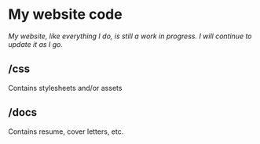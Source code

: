 # My website code
 _My website, like everything I do, is still a work in progress. I will continue to update it as I go._

## /css
Contains stylesheets and/or assets

## /docs
Contains resume, cover letters, etc.
